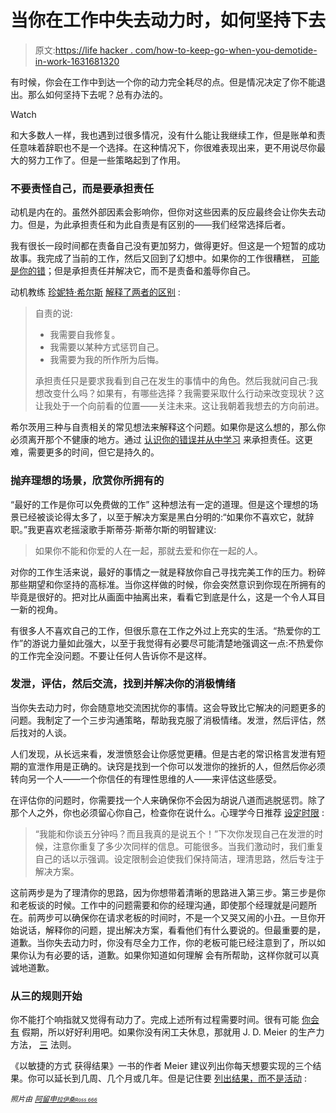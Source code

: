 # 当你在工作中失去动力时，如何坚持下去

> 原文:[https://life hacker . com/how-to-keep-go-when-you-demotide-in-work-1631681320](https://lifehacker.com/how-to-keep-going-when-youre-demotivated-at-work-1631681320)

有时候，你会在工作中到达一个你的动力完全耗尽的点。但是情况决定了你不能退出。那么如何坚持下去呢？总有办法的。

Watch

和大多数人一样，我也遇到过很多情况，没有什么能让我继续工作，但是账单和责任意味着辞职也不是一个选择。在这种情况下，你很难表现出来，更不用说尽你最大的努力工作了。但是一些策略起到了作用。

### 不要责怪自己，而是要承担责任

动机是内在的。虽然外部因素会影响你，但你对这些因素的反应最终会让你失去动力。但是，为此承担责任和为此自责是有区别的——我们经常选择后者。

我有很长一段时间都在责备自己没有更加努力，做得更好。但这是一个短暂的成功故事。我完成了当前的工作，然后又回到了幻想中。如果你的工作很糟糕， [可能是你的错](https://lifehacker.com/if-your-job-sucks-it-might-be-your-fault-let-s-fix-th-5936851)；但是承担责任并解决它，而不是责备和羞辱你自己。

动机教练 [珍妮特·希尔斯](http://janethilts.com/meet-janet) [解释了两者的区别](http://clearing-pathways.com/self-blame-or-personal-responsibility) :

> 自责的说:
> 
> *   我需要自我修复。
> *   我需要以某种方式惩罚自己。
> *   我需要为我的所作所为后悔。
> 
> 承担责任只是要求我看到自己在发生的事情中的角色。然后我就问自己:我想改变什么吗？如果有，有哪些选择？我需要采取什么行动来改变现状？这让我处于一个向前看的位置——关注未来。这让我朝着我想去的方向前进。

希尔茨用三种与自责相关的常见想法来解释这个问题。如果你是这么想的，那么你必须离开那个不健康的地方。通过 [认识你的错误并从中学习](https://lifehacker.com/how-to-identify-and-learn-from-your-mistakes-5863490) 来承担责任。这更难，需要更多的时间，但它是持久的。

### 抛弃理想的场景，欣赏你所拥有的

“最好的工作是你可以免费做的工作” 这种想法有一定的道理。但是这个理想的场景已经被谈论得太多了，以至于解决方案是黑白分明的:“如果你不喜欢它，就辞职。”我更喜欢老摇滚歌手斯蒂芬·斯蒂尔斯的明智建议:

> 如果你不能和你爱的人在一起，那就去爱和你在一起的人。

对你的工作生活来说，最好的事情之一就是释放你自己寻找完美工作的压力。粉碎那些期望和你坚持的高标准。当你这样做的时候，你会突然意识到你现在所拥有的毕竟是很好的。把对比从画面中抽离出来，看看它到底是什么，这是一个令人耳目一新的视角。

有很多人不喜欢自己的工作，但很乐意在工作之外过上充实的生活。“热爱你的工作”的游说力量如此强大，以至于我觉得有必要尽可能清楚地强调这一点:不热爱你的工作完全没问题。不要让任何人告诉你不是这样。

### 发泄，评估，然后交流，找到并解决你的消极情绪

当你失去动力时，你会随意地交流困扰你的事情。这会导致比它解决的问题更多的问题。我制定了一个三步沟通策略，帮助我克服了消极情绪。发泄，然后评估，然后找对的人谈。

人们发现，从长远来看，发泄愤怒会让你感觉更糟。但是古老的常识格言发泄有短期的宣泄作用是正确的。诀窍是找到一个你可以发泄你的挫折的人，但然后你必须转向另一个人——一个你信任的有理性思维的人——来评估这些感受。

在评估你的问题时，你需要找一个人来确保你不会因为胡说八道而逃脱惩罚。除了那个人之外，你也必须留心你自己，检查你在说什么。心理学今日推荐 [设定时限](http://www.psychologytoday.com/blog/design-your-path/201108/anger-management-the-five-ws-healthy-venting) :

> “我能和你谈五分钟吗？而且我真的是说五个！”下次你发现自己在发泄的时候，注意你重复了多少次同样的信息。可能很多。当我们激动时，我们重复自己的话以示强调。设定限制会迫使我们保持简洁，理清思路，然后专注于解决方案。

这前两步是为了理清你的思路，因为你想带着清晰的思路进入第三步。第三步是你和老板谈的时候。工作中的问题需要和你的经理沟通，即使那个经理就是问题所在。前两步可以确保你在请求老板的时间时，不是一个又哭又闹的小丑。一旦你开始说话，解释你的问题，提出解决方案，看看他们有什么要说的。但最重要的是，道歉。当你失去动力时，你没有尽全力工作，你的老板可能已经注意到了，所以如果你认为有必要的话，道歉。如果你知道如何理解 会有所帮助，这样你就可以真诚地道歉。

### 从三的规则开始

你不能打个响指就又觉得有动力了。完成上述所有过程需要时间。很有可能 [你会有](http://lifehacker.com/over-60-percent-of-lifehacker-readers-feel-guilty-about-30906380) 假期，所以好好利用吧。如果你没有闲工夫休息，那就用 J. D. Meier 的生产力方法， [三](https://lifehacker.com/employ-the-rule-of-3-for-daily-weekly-and-annual-pro-1513751381) 法则。

《以敏捷的方式 获得结果》一书的作者 Meier 建议列出你每天想要实现的三个结果。你可以延长到几周、几个月或几年。但是记住要 [列出结果，而不是活动](http://sourcesofinsight.com/the-rule-of-3/) :

*<small>照片由</small>* [*<small>阿留申</small>*](http://www.shutterstock.com/pic.mhtml?id=153644639&src=id)*<small></small>*<small>[*<small>拉伊桑</small>*](http://www.freeimages.com/photo/286892)*<small></small>*<small>[*<small>Ross 666</small>*](http://www.freeimages.com/photo/924207)*<small></small>*</small></small>

<small><small><small></small></small></small>